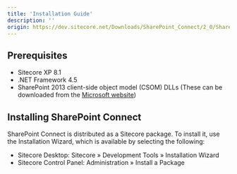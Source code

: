 ```yaml
---
title: 'Installation Guide'
description: ''
origin: https://dev.sitecore.net/Downloads/SharePoint_Connect/2_0/SharePoint_Connect_2_2/Installation_Guide
---
```


## Prerequisites

- Sitecore XP 8.1
- .NET Framework 4.5
- SharePoint 2013 client-side object model (CSOM) DLLs (These can be downloaded from the [Microsoft website](https://www.microsoft.com/en-us/download/details?id=35585&751be11f-ede8-5a0c-058c-2ee190a24fa6=True&e6b34bbe-475b-1abd-2c51-b5034bcdd6d2=True))

## Installing SharePoint Connect

SharePoint Connect is distributed as a Sitecore package. To install it, use the Installation Wizard, which is available by selecting the following:

- Sitecore Desktop: Sitecore » Development Tools » Installation Wizard
- Sitecore Control Panel: Administration » Install a Package
